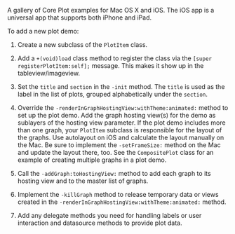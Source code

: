 A gallery of Core Plot examples for Mac OS X and iOS. The iOS app is a universal app that supports both iPhone and iPad.

To add a new plot demo:

1. Create a new subclass of the `PlotItem` class.

2. Add a `+(void)load` class method to register the class via the `[super registerPlotItem:self];` message. This makes it show up in the tableview/imageview.

3. Set the `title` and `section` in the `-init` method. The `title` is used as the label in the list of plots, grouped alphabetically under the `section`.

4. Override the `-renderInGraphHostingView:withTheme:animated:` method to set up the plot demo. Add the graph hosting view(s) for the demo as sublayers of the hosting view parameter. If the plot demo includes more than one graph, your `PlotItem` subclass is responsible for the layout of the graphs. Use autolayout on iOS and calculate the layout manually on the Mac. Be sure to implement the `-setFrameSize:` method on the Mac and update the layout there, too. See the `CompositePlot` class for an example of creating multiple graphs in a plot demo.

5. Call the `-addGraph:toHostingView:` method to add each graph to its hosting view and to the master list of graphs.

6. Implement the `-killGraph` method to release temporary data or views created in the `-renderInGraphHostingView:withTheme:animated:` method.

7. Add any delegate methods you need for handling labels or user interaction and datasource methods to provide plot data.

